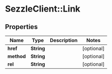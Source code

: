 # SezzleClient::Link

## Properties
Name | Type | Description | Notes
------------ | ------------- | ------------- | -------------
**href** | **String** |  | [optional]
**method** | **String** |  | [optional]
**rel** | **String** |  | [optional]


